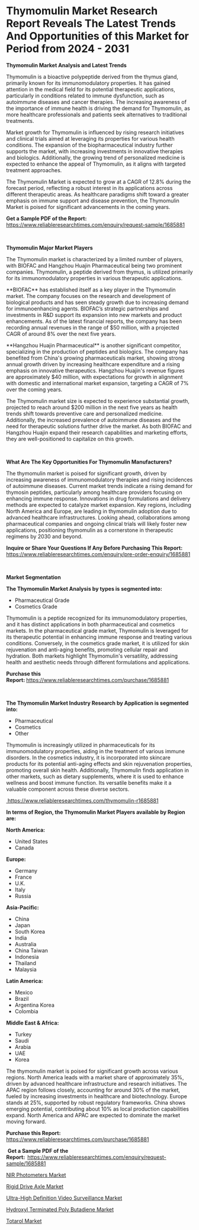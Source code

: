 <p><h1>Thymomulin Market Research Report Reveals The Latest Trends And Opportunities of this Market for Period from 2024 - 2031</h1></p><p><strong>Thymomulin Market Analysis and Latest Trends</strong></p>
<p><p>Thymomulin is a bioactive polypeptide derived from the thymus gland, primarily known for its immunomodulatory properties. It has gained attention in the medical field for its potential therapeutic applications, particularly in conditions related to immune dysfunction, such as autoimmune diseases and cancer therapies. The increasing awareness of the importance of immune health is driving the demand for Thymomulin, as more healthcare professionals and patients seek alternatives to traditional treatments.</p><p>Market growth for Thymomulin is influenced by rising research initiatives and clinical trials aimed at leveraging its properties for various health conditions. The expansion of the biopharmaceutical industry further supports the market, with increasing investments in innovative therapies and biologics. Additionally, the growing trend of personalized medicine is expected to enhance the appeal of Thymomulin, as it aligns with targeted treatment approaches.</p><p>The Thymomulin Market is expected to grow at a CAGR of 12.8% during the forecast period, reflecting a robust interest in its applications across different therapeutic areas. As healthcare paradigms shift toward a greater emphasis on immune support and disease prevention, the Thymomulin Market is poised for significant advancements in the coming years.</p></p>
<p><strong>Get a Sample PDF of the Report:&nbsp;</strong> <a href="https://www.reliableresearchtimes.com/enquiry/request-sample/1685881?utm_campaign=1425&utm_medium=2&utm_source=Github&utm_content=ia&utm_term=13102024&utm_id=thymomulin">https://www.reliableresearchtimes.com/enquiry/request-sample/1685881</a></p>
<p>&nbsp;</p>
<p><strong>Thymomulin Major Market Players</strong></p>
<p><p>The Thymomulin market is characterized by a limited number of players, with BIOFAC and Hangzhou Huajin Pharmaceutical being two prominent companies. Thymomulin, a peptide derived from thymus, is utilized primarily for its immunomodulatory properties in various therapeutic applications.</p><p>**BIOFAC** has established itself as a key player in the Thymomulin market. The company focuses on the research and development of biological products and has seen steady growth due to increasing demand for immunoenhancing agents. BIOFAC’s strategic partnerships and investments in R&D support its expansion into new markets and product enhancements. As of the latest financial reports, the company has been recording annual revenues in the range of $50 million, with a projected CAGR of around 8% over the next five years.</p><p>**Hangzhou Huajin Pharmaceutical** is another significant competitor, specializing in the production of peptides and biologics. The company has benefited from China's growing pharmaceuticals market, showing strong annual growth driven by increasing healthcare expenditure and a rising emphasis on innovative therapeutics. Hangzhou Huajin's revenue figures are approximately $40 million, with expectations for growth in alignment with domestic and international market expansion, targeting a CAGR of 7% over the coming years.</p><p>The Thymomulin market size is expected to experience substantial growth, projected to reach around $200 million in the next five years as health trends shift towards preventive care and personalized medicine. Additionally, the increased prevalence of autoimmune diseases and the need for therapeutic solutions further drive the market. As both BIOFAC and Hangzhou Huajin expand their research capabilities and marketing efforts, they are well-positioned to capitalize on this growth.</p></p>
<p>&nbsp;</p>
<p><strong>What Are The Key Opportunities For Thymomulin Manufacturers?</strong></p>
<p><p>The thymomulin market is poised for significant growth, driven by increasing awareness of immunomodulatory therapies and rising incidences of autoimmune diseases. Current market trends indicate a rising demand for thymosin peptides, particularly among healthcare providers focusing on enhancing immune response. Innovations in drug formulations and delivery methods are expected to catalyze market expansion. Key regions, including North America and Europe, are leading in thymomulin adoption due to advanced healthcare infrastructures. Looking ahead, collaborations among pharmaceutical companies and ongoing clinical trials will likely foster new applications, positioning thymomulin as a cornerstone in therapeutic regimens by 2030 and beyond.</p></p>
<p><strong>Inquire or Share Your Questions If Any Before Purchasing This Report:</strong> <a href="https://www.reliableresearchtimes.com/enquiry/pre-order-enquiry/1685881?utm_campaign=1425&utm_medium=2&utm_source=Github&utm_content=ia&utm_term=13102024&utm_id=thymomulin">https://www.reliableresearchtimes.com/enquiry/pre-order-enquiry/1685881</a></p>
<p>&nbsp;</p>
<p><strong>Market Segmentation</strong></p>
<p><strong>The Thymomulin Market Analysis by types is segmented into:</strong></p>
<p><ul><li>Pharmaceutical Grade</li><li>Cosmetics Grade</li></ul></p>
<p><p>Thymomulin is a peptide recognized for its immunomodulatory properties, and it has distinct applications in both pharmaceutical and cosmetics markets. In the pharmaceutical grade market, Thymomulin is leveraged for its therapeutic potential in enhancing immune response and treating various conditions. Conversely, in the cosmetics grade market, it is utilized for skin rejuvenation and anti-aging benefits, promoting cellular repair and hydration. Both markets highlight Thymomulin's versatility, addressing health and aesthetic needs through different formulations and applications.</p></p>
<p><strong>Purchase this Report:&nbsp;</strong><a href="https://www.reliableresearchtimes.com/purchase/1685881?utm_campaign=1425&utm_medium=2&utm_source=Github&utm_content=ia&utm_term=13102024&utm_id=thymomulin">https://www.reliableresearchtimes.com/purchase/1685881</a></p>
<p>&nbsp;</p>
<p><strong>The Thymomulin Market Industry Research by Application is segmented into:</strong></p>
<p><ul><li>Pharmaceutical</li><li>Cosmetics</li><li>Other</li></ul></p>
<p><p>Thymomulin is increasingly utilized in pharmaceuticals for its immunomodulatory properties, aiding in the treatment of various immune disorders. In the cosmetics industry, it is incorporated into skincare products for its potential anti-aging effects and skin rejuvenation properties, promoting overall skin health. Additionally, Thymomulin finds application in other markets, such as dietary supplements, where it is used to enhance wellness and boost immune function. Its versatile benefits make it a valuable component across these diverse sectors.</p></p>
<p><a href="https://www.reliableresearchtimes.com/thymomulin-r1685881?utm_campaign=1425&utm_medium=2&utm_source=Github&utm_content=ia&utm_term=13102024&utm_id=thymomulin">&nbsp;https://www.reliableresearchtimes.com/thymomulin-r1685881</a></p>
<p><strong>In terms of Region, the Thymomulin Market Players available by Region are:</strong></p>
<p>
    <p> <strong> North America: </strong>
        <ul>
            <li>United States</li>
            <li>Canada</li>
        </ul>
        </p> 
    <p> <strong> Europe: </strong>
        <ul>
            <li>Germany</li>
            <li>France</li>
            <li>U.K.</li>
            <li>Italy</li>
            <li>Russia</li>
        </ul>
        </p> 
    <p> <strong> Asia-Pacific: </strong>
        <ul>
            <li>China</li>
            <li>Japan</li>
            <li>South Korea</li>
            <li>India</li>
            <li>Australia</li>
            <li>China Taiwan</li>
            <li>Indonesia</li>
            <li>Thailand</li>
            <li>Malaysia</li>
        </ul>
        </p> 
    <p> <strong> Latin America: </strong>
        <ul>
            <li>Mexico</li>
            <li>Brazil</li>
            <li>Argentina Korea</li>
            <li>Colombia</li>
        </ul>
        </p> 
    <p> <strong> Middle East & Africa: </strong>
        <ul>
            <li>Turkey</li>
            <li>Saudi</li>
            <li>Arabia</li>
            <li>UAE</li>
            <li>Korea</li>
        </ul>
    </p>
    </p>
<p><p>The thymomulin market is poised for significant growth across various regions. North America leads with a market share of approximately 35%, driven by advanced healthcare infrastructure and research initiatives. The APAC region follows closely, accounting for around 30% of the market, fueled by increasing investments in healthcare and biotechnology. Europe stands at 25%, supported by robust regulatory frameworks. China shows emerging potential, contributing about 10% as local production capabilities expand. North America and APAC are expected to dominate the market moving forward.</p></p>
<p><strong>Purchase this Report: </strong><a href="https://www.reliableresearchtimes.com/purchase/1685881?utm_campaign=1425&utm_medium=2&utm_source=Github&utm_content=ia&utm_term=13102024&utm_id=thymomulin">https://www.reliableresearchtimes.com/purchase/1685881</a></p>
<p>&nbsp;<strong>Get a Sample PDF of the Report:&nbsp;&nbsp;</strong><a href="https://www.reliableresearchtimes.com/enquiry/request-sample/1685881?utm_campaign=1425&utm_medium=2&utm_source=Github&utm_content=ia&utm_term=13102024&utm_id=thymomulin">https://www.reliableresearchtimes.com/enquiry/request-sample/1685881</a></p>
<p><strong></strong></p>
<p><p><a href="https://www.linkedin.com/pulse/nir-photometers-market-growth-segmentation-regional-cwcoc?utm_campaign=1425&utm_medium=2&utm_source=Github&utm_content=ia&utm_term=13102024&utm_id=thymomulin">NIR Photometers Market</a></p><p><a href="https://www.linkedin.com/pulse/rigid-drive-axle-industry-analysis-report-its-market-e6zgc?utm_campaign=1425&utm_medium=2&utm_source=Github&utm_content=ia&utm_term=13102024&utm_id=thymomulin">Rigid Drive Axle Market</a></p><p><a href="https://www.linkedin.com/pulse/how-ultra-high-definition-video-surveillance-market-evolve-o2wwc?utm_campaign=1425&utm_medium=2&utm_source=Github&utm_content=ia&utm_term=13102024&utm_id=thymomulin">Ultra-High Definition Video Surveillance Market</a></p><p><a href="https://www.linkedin.com/pulse/competitive-intelligence-hydroxyl-terminated-poly-butadiene-qxg1f?utm_campaign=1425&utm_medium=2&utm_source=Github&utm_content=ia&utm_term=13102024&utm_id=thymomulin">Hydroxyl Terminated Poly Butadiene Market</a></p><p><a href="https://github.com/petbigbeepjn/Market-Research-Report-List-1/blob/main/totarol-market.md?utm_campaign=1425&utm_medium=2&utm_source=Github&utm_content=ia&utm_term=13102024&utm_id=thymomulin">Totarol Market</a></p></p>